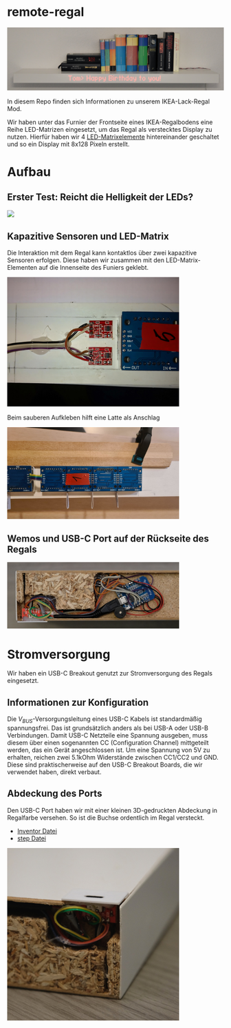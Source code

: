 # remote-regal

<img src="images/regal_quer.jpg">

In diesem Repo finden sich Informationen zu unserem IKEA-Lack-Regal Mod. 

Wir haben unter das Furnier der Frontseite eines IKEA-Regalbodens eine Reihe LED-Matrizen eingesetzt, um das Regal als verstecktes Display zu nutzen. Hierfür haben wir 4 [LED-Matrixelemente](https://www.az-delivery.de/en/products/4-x-64er-led-matrix-display?variant=6015286214683) hintereinander geschaltet und so ein Display mit 8x128 Pixeln erstellt.


# Aufbau

## Erster Test: Reicht die Helligkeit der LEDs?

<img src="images/leuchtstaerke.png" width="400">


## Kapazitive Sensoren und LED-Matrix

Die Interaktion mit dem Regal kann kontaktlos über zwei kapazitive Sensoren erfolgen.
Diese haben wir zusammen mit den LED-Matrix-Elementen auf die Innenseite des Funiers geklebt.


<img src="images/kapazitiv_und_LEDs.jpg" width="400">

Beim sauberen Aufkleben hilft eine Latte als Anschlag

<img src="images/leds_aufkleben.jpeg" width="400">



## Wemos und USB-C Port auf der Rückseite des Regals

<img src="images/wemos_usb.jpg" width="400">


# Stromversorgung

Wir haben ein USB-C Breakout genutzt zur Stromversorgung des Regals eingesetzt.

## Informationen zur Konfiguration

Die $V_{BUS}$-Versorgungsleitung eines USB-C Kabels ist standardmäßig spannungsfrei. Das ist grundsätzlich anders als bei USB-A oder USB-B Verbindungen. 
Damit USB-C Netzteile eine Spannung ausgeben, muss diesem über einen sogenannten CC (Configuration Channel) mittgeteilt werden, das ein Gerät angeschlossen ist. Um eine Spannung von 5V zu erhalten, reichen zwei 5.1kOhm Widerstände zwischen CC1/CC2 und GND.
Diese sind praktischerweise auf den USB-C Breakout Boards, die wir verwendet haben, direkt verbaut.

## Abdeckung des Ports

Den USB-C Port haben wir mit einer kleinen 3D-gedruckten Abdeckung in Regalfarbe versehen. So ist die Buchse ordentlich im Regal versteckt.

- [Inventor Datei](/3D-Druck/USB-C_Blende.ipt)
- [step Datei](/3D-Druck/USB-C_Blende.stp)

<img src="images/USB-C_port.JPG" width="400">